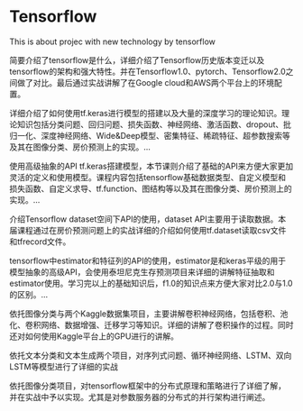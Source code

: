 # Tensorflow
This is about projec with new technology by tensorflow



简要介绍了tensorflow是什么，详细介绍了Tensorflow历史版本变迁以及tensorflow的架构和强大特性。并在Tensorflow1.0、pytorch、Tensorflow2.0之间做了对比。最后通过实战讲解了在Google cloud和AWS两个平台上的环境配置。


详细介绍了如何使用tf.keras进行模型的搭建以及大量的深度学习的理论知识。理论知识包括分类问题、回归问题、损失函数、神经网络、激活函数、dropout、批归一化、深度神经网络、Wide&Deep模型、密集特征、稀疏特征、超参数搜索等及其在图像分类、房价预测上的实现。...


使用高级抽象的API tf.keras搭建模型，本节课则介绍了基础的API来方便大家更加灵活的定义和使用模型。课程内容包括tensorflow基础数据类型、自定义模型和损失函数、自定义求导、tf.function、图结构等以及其在图像分类、房价预测上的实现。...


介绍Tensorflow dataset空间下API的使用，dataset API主要用于读取数据。本届课程通过在房价预测问题上的实战详细的介绍如何使用tf.dataset读取csv文件和tfrecord文件。



tensorflow中estimator和特征列的API的使用，estimator是和keras平级的用于模型抽象的高级API，会使用泰坦尼克生存预测项目来详细的讲解特征抽取和estimator使用。学习完以上的基础知识后，f1.0的知识点来方便大家对比2.0与1.0的区别。...



依托图像分类与两个Kaggle数据集项目，主要讲解卷积神经网络，包括卷积、池化、卷积网络、数据增强、迁移学习等知识。详细的讲解了卷积操作的过程。同时还对如何使用Kaggle平台上的GPU进行的讲解。



依托文本分类和文本生成两个项目，对序列式问题、循环神经网络、LSTM、双向LSTM等模型进行了详细的实战



依托图像分类项目，对tensorflow框架中的分布式原理和策略进行了详细了解，并在实战中予以实现。尤其是对参数服务器的分布式的并行架构进行阐述。